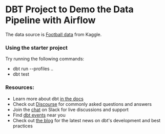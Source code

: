 # DBT Project to Demo the Data Pipeline with Airflow

The data source is [Football data](https://www.kaggle.com/datasets/thedevastator/football-data-competitions-clubs-players-statist/data) from Kaggle. 

### Using the starter project

Try running the following commands:
- dbt run --profiles ..
- dbt test


### Resources:
- Learn more about dbt [in the docs](https://docs.getdbt.com/docs/introduction)
- Check out [Discourse](https://discourse.getdbt.com/) for commonly asked questions and answers
- Join the [chat](https://community.getdbt.com/) on Slack for live discussions and support
- Find [dbt events](https://events.getdbt.com) near you
- Check out [the blog](https://blog.getdbt.com/) for the latest news on dbt's development and best practices
